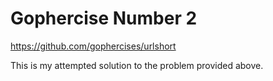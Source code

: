 # Gophercise Number 2

https://github.com/gophercises/urlshort

This is my attempted solution to the problem provided above.

